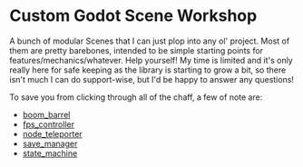 # Custom Godot Scene Workshop
 A bunch of modular Scenes that I can just plop into any ol' project. Most of them are pretty barebones, intended to be simple starting points for features/mechanics/whatever. Help yourself! My time is limited and it's only really here for safe keeping as the library is starting to grow a bit, so there isn't much I can do support-wise, but I'd be happy to answer any questions!

To save you from clicking through all of the chaff, a few of note are:

- [boom_barrel](https://github.com/mhermandesign/CUSTOM_SCENE_WORKSHOP/tree/main/boom_barrel)
- [fps_controller](https://github.com/mhermandesign/CUSTOM_SCENE_WORKSHOP/tree/main/fps_controller)
- [node_teleporter](https://github.com/mhermandesign/CUSTOM_SCENE_WORKSHOP/tree/main/node_teleporter)
- [save_manager](https://github.com/mhermandesign/CUSTOM_SCENE_WORKSHOP/tree/main/save_manager)
- [state_machine](https://github.com/mhermandesign/CUSTOM_SCENE_WORKSHOP/tree/main/state_machine)
